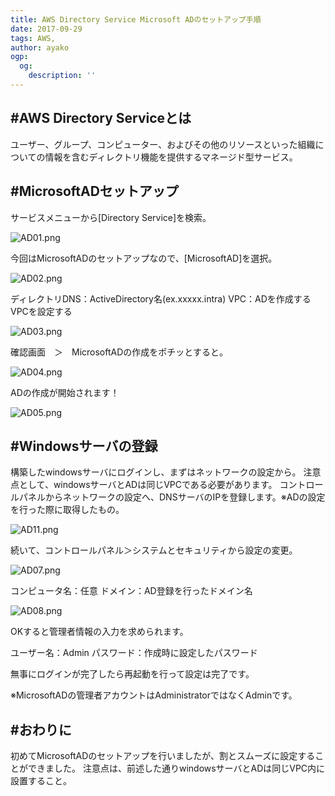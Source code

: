 ```yaml
---
title: AWS Directory Service Microsoft ADのセットアップ手順
date: 2017-09-29
tags: AWS,
author: ayako
ogp:
  og:
    description: ''
---
```



#AWS Directory Serviceとは
---

ユーザー、グループ、コンピューター、およびその他のリソースといった組織についての情報を含むディレクトリ機能を提供するマネージド型サービス。

#MicrosoftADセットアップ
---

サービスメニューから[Directory Service]を検索。

![AD01.png](https://qiita-image-store.s3.amazonaws.com/0/174392/9d896b7c-9daf-b14f-3f96-bfa7c44d0030.png)

今回はMicrosoftADのセットアップなので、[MicrosoftAD]を選択。

![AD02.png](https://qiita-image-store.s3.amazonaws.com/0/174392/46377742-6793-d401-fc73-b8b3e3ce3693.png)

ディレクトリDNS：ActiveDirectory名(ex.xxxxx.intra)
VPC：ADを作成するVPCを設定する

![AD03.png](https://qiita-image-store.s3.amazonaws.com/0/174392/14ecd04b-6204-15cd-d70a-921df837369f.png)

確認画面　＞　MicrosoftADの作成をポチッとすると。

![AD04.png](https://qiita-image-store.s3.amazonaws.com/0/174392/2c13f578-a569-4833-3d35-ad89c5f33318.png)

ADの作成が開始されます！

![AD05.png](https://qiita-image-store.s3.amazonaws.com/0/174392/88598e56-16e1-5e90-e546-6aae916d3bbe.png)


#Windowsサーバの登録
---

構築したwindowsサーバにログインし、まずはネットワークの設定から。
注意点として、windowsサーバとADは同じVPCである必要があります。
コントロールパネルからネットワークの設定へ、DNSサーバのIPを登録します。※ADの設定を行った際に取得したもの。

![AD11.png](https://qiita-image-store.s3.amazonaws.com/0/174392/82bbab0e-d359-f091-88ff-e37f115a7394.png)

続いて、コントロールパネル＞システムとセキュリティから設定の変更。

![AD07.png](https://qiita-image-store.s3.amazonaws.com/0/174392/1349193e-4c16-27ad-1d86-1e02638d428a.png)

コンピュータ名：任意
ドメイン：AD登録を行ったドメイン名

![AD08.png](https://qiita-image-store.s3.amazonaws.com/0/174392/6ac7153a-d854-094a-94fe-7d634d097c26.png)

OKすると管理者情報の入力を求められます。

ユーザー名：Admin
パスワード：作成時に設定したパスワード

無事にログインが完了したら再起動を行って設定は完了です。

※MicrosoftADの管理者アカウントはAdministratorではなくAdminです。

#おわりに
---
初めてMicrosoftADのセットアップを行いましたが、割とスムーズに設定することができました。
注意点は、前述した通りwindowsサーバとADは同じVPC内に設置すること。



